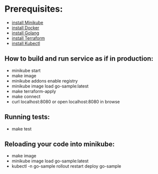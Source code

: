 # Prerequisites:
* [install Minikube](https://minikube.sigs.k8s.io/docs/start/)
* [install Docker](https://docs.docker.com/get-docker/)
* [install Golang](https://go.dev/doc/install)
* [install Terraform](https://developer.hashicorp.com/terraform/tutorials/aws-get-started/install-cli)
* [install Kubectl](https://kubernetes.io/docs/tasks/tools/)

## How to build and run service as if in production:
* minikube start
* make image
* minikube addons enable registry
* minikube image load go-sample:latest
* make terraform-apply
* make connect
* curl localhost:8080 or open localhost:8080 in browse

## Running tests:
* make test

## Reloading your code into minikube:
* make image
* minikube image load go-sample:latest
* kubectl -n go-sample rollout restart deploy go-sample